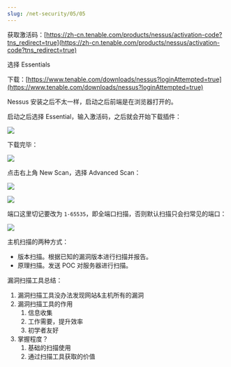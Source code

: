 ```yaml
---
slug: /net-security/05/05
---
```


获取激活码：[https://zh-cn.tenable.com/products/nessus/activation-code?tns_redirect=true](https://zh-cn.tenable.com/products/nessus/activation-code?tns_redirect=true)

选择 Essentials



下载：[https://www.tenable.com/downloads/nessus?loginAttempted=true](https://www.tenable.com/downloads/nessus?loginAttempted=true)



Nessus 安装之后不太一样，启动之后前端是在浏览器打开的。

启动之后选择 Essential，输入激活码，之后就会开始下载插件：

![](http://img.wukaipeng.com/2023/0910-060830-image-20230910060829779.png)

下载完毕：

![](http://img.wukaipeng.com/2023/0910-061451-image-20230910061450996.png)



点击右上角 New Scan，选择 Advanced Scan：

![](http://img.wukaipeng.com/2023/0910-062018-image-20230910062018751.png)

![](http://img.wukaipeng.com/2023/0910-062238-image-20230910062238343.png)

端口这里切记要改为 `1-65535`，即全端口扫描，否则默认扫描只会扫常见的端口：

![](http://img.wukaipeng.com/2023/0910-063056-image-20230910063056504.png)

主机扫描的两种方式：

- 版本扫描。根据已知的漏洞版本进行扫描并报告。
- 原理扫描。发送 POC 对服务器进行扫描。



漏洞扫描工具总结：

1. 漏洞扫描工具没办法发现网站&主机所有的漏洞
2. 漏洞扫描工具的作用
   1. 信息收集
   2. 工作需要，提升效率
   3. 初学者友好
3. 掌握程度？
   1. 基础的扫描使用
   2. 通过扫描工具获取的价值













